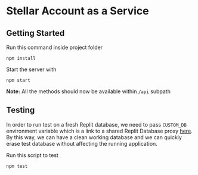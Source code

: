 # Stellar Account as a Service

## Getting Started
Run this command inside project folder
```
npm install
```
Start the server with
```
npm start
```

**Note:** All the methods should now be available within `/api` subpath

## Testing
In order to run test on a fresh Replit database, we need to pass `CUSTOM_DB` environment variable which is a link to a shared Replit Database proxy [here](https://replit.com/@util/Replit-Database-proxy).  By this way, we can have a clean working database and we can quickly erase test database without affecting the running application.

Run this script to test
```
npm test
```